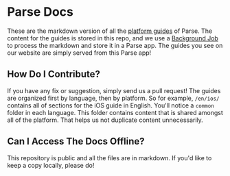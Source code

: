 # Parse Docs

These are the markdown version of all the [platform guides](https://parse.com/docs) of Parse. The content for the guides is stored in this repo, and we use a [Background Job](https://parse.com/docs/js/guide#cloud-code-advanced-background-jobs) to process the markdown and store it in a Parse app. The guides you see on our website are simply served from this Parse app!

## How Do I Contribute?

If you have any fix or suggestion, simply send us a pull request! The guides are organized first by language, then by platform. So for example, `/en/ios/` contains all of sections for the iOS guide in English. You'll notice a `common` folder in each language. This folder contains content that is shared amongst all of the platform. That helps us not duplicate content unnecessarily.

## Can I Access The Docs Offline?

This repository is public and all the files are in markdown. If you'd like to keep a copy locally, please do! 
